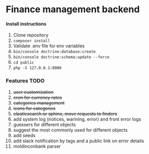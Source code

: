 # Finance management backend
#### Install instructions
1. Clone repository
2. `composer install`
3. Validate .env file for env variables
4. `bin/console doctrine:database:create`
5. `bin/console doctrine:schema:update --force`
6. `cd public`
7. `php -S 127.0.0.1:8000`

### Features TODO
1. ~~user customization~~
2. ~~cron for currency rates~~
3. ~~categories management~~
4. ~~icons for categories~~
5. ~~elasticsearch or sphinx, move requests to finders~~
6. add system log (notices, warining, error) and front error logs
7. guessers for different objects
8. suggest the most commonly used for different objects
9. add seeds
10. add slack notification by tags and a public link on error details
11. moldinconbank parser
